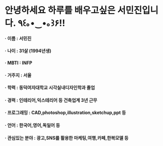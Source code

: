 안녕하세요 하루를 배우고싶은 서민진입니다. ٩꒰｡•‿•｡꒱۶!!
=============
#### · 이름 : 서민진
#### · 나이 : 31살 (1994년생)
#### · MBTI : INFP
#### · 거주지 : 서울
#### · 학력 : 동덕여자대학교 시각실내디자인학과 졸업
#### · 경력 : 인테리어,익스테리어 등 건축업계 3년 근무
#### · 프로그래밍 : CAD,photoshop,illustration,sketchup,ppt 등
#### · 언어 : 한국어,영어,독일어 등 
#### · 관심있는 분야 : 광고,SNS를 활용한 마케팅,여행,카페,한복모델 등 
